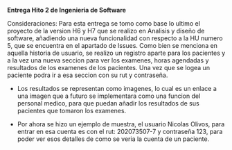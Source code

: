 **Entrega Hito 2 de Ingenieria de Software**

Consideraciones: Para esta entrega se tomo como base lo ultimo el proyecto de la version H6 y H7 que se realizo en Analisis y diseño de software, añadiendo una nueva funcionalidad con respecto a la HU numero 5,
que se encuentra en el apartado de Issues. Como bien se menciona en aquella historia de usuario, se realizo un registro aparte para los pacientes y a la vez una nueva seccion para ver los examenes, horas agendadas
y resultados de los examenes de los pacientes. Una vez que se logea un paciente podra ir a esa seccion con su rut y contraseña.

- Los resultados se representan como imagenes, lo cual es un enlace a una imagen que a futuro se implementara como una funcion del personal medico, para que puedan añadir los resultados de sus pacientes que tomaron los examenes.

- Por ahora se hizo un ejemplo de muestra, el usuario Nicolas Olivos, para entrar en esa cuenta es con el rut: 202073507-7 y contraseña 123, para poder ver esos detalles de como se veria la cuenta de un paciente.
